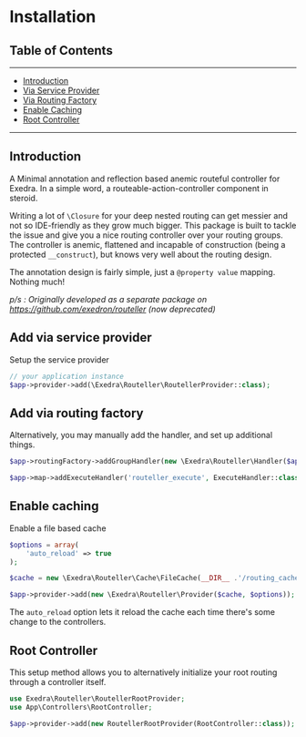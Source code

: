 # Installation
## Table of Contents
---
- [Introduction](#introduction)
- [Via Service Provider](#add-via-service-provider)
- [Via Routing Factory](#add-via-routing-factory)
- [Enable Caching](#enable-caching)
- [Root Controller](#root-controller)

---

## Introduction
A Minimal annotation and reflection based anemic routeful controller for Exedra. In a simple word, a routeable-action-controller component in steroid.

Writing a lot of `\Closure` for your deep nested routing can get messier and not so IDE-friendly as they grow much bigger. 
This package is built to tackle the issue and give you a nice routing controller over your routing groups. 
The controller is anemic, flattened and incapable of construction (being a protected ```__construct```), but knows very well about the routing design.

The annotation design is fairly simple, just a `@property value` mapping. Nothing much!

*p/s : Originally developed as a separate package on https://github.com/exedron/routeller (now deprecated)*

## Add via service provider
Setup the service provider
```php
// your application instance
$app->provider->add(\Exedra\Routeller\RoutellerProvider::class);
```

## Add via routing factory
Alternatively, you may manually add the handler, and set up additional things.
```php
$app->routingFactory->addGroupHandler(new \Exedra\Routeller\Handler($app));

$app->map->addExecuteHandler('routeller_execute', ExecuteHandler::class);
```

## Enable caching
Enable a file based cache
```php
$options = array(
    'auto_reload' => true
);

$cache = new \Exedra\Routeller\Cache\FileCache(__DIR__ .'/routing_caches')

$app->provider->add(new \Exedra\Routeller\Provider($cache, $options));
```
The ```auto_reload``` option lets it reload the cache each time there's some change to the controllers.

## Root Controller
This setup method allows you to alternatively initialize your root routing through a controller itself.
```php
use Exedra\Routeller\RoutellerRootProvider;
use App\Controllers\RootController;

$app->provider->add(new RoutellerRootProvider(RootController::class));
```